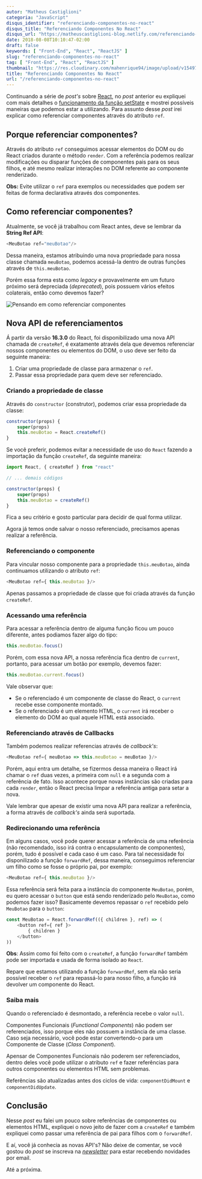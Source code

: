 ```yaml
---
autor: "Matheus Castiglioni"
categoria: "JavaScript"
disqus_identifier: "referenciando-componentes-no-react"
disqus_title: "Referenciando Componentes No React"
disqus_url: "https://matheuscastiglioni-blog.netlify.com/referenciando-componentes-no-react"
date: 2018-08-08T10:10:47-02:00
draft: false
keywords: [ "Front-End", "React", "ReactJS" ]
slug: "referenciando-componentes-no-react"
tag: [ "Front-End", "React", "ReactJS" ]
thumbnail: "https://res.cloudinary.com/mahenrique94/image/upload/v1549706656/referenciando-componentes-no-react_5b6a3230e39a8_bg_enwpkj.png"
title: "Referenciando Componentes No React"
url: "/referenciando-componentes-no-react"
---
```


Continuando a série de *post's* sobre [React](http://reactjs.org/), no *post* anterior eu expliquei com mais detalhes o [funcionamento da função setState](http://blog.matheuscastiglioni.com.br/atualizando-estado-dos-componentes-no-react) e mostrei possíveis maneiras que podemos estar a utilizando. Para assunto desse *post* irei explicar como referenciar componentes através do atributo `ref`.

## Porque referenciar componentes?

Através do atributo `ref` conseguimos acessar elementos do DOM ou do React criados durante o método `render`. Com a referência podemos realizar modificações ou disparar funções de componentes pais para os seus filhos, e até mesmo realizar interações no DOM referente ao componente renderizado.

**Obs:** Evite utilizar o `ref` para exemplos ou necessidades que podem ser feitas de forma declarativa através dos componentes.

## Como referenciar componentes?

Atualmente, se você já trabalhou com React antes, deve se lembrar da **String Ref API**:

```javascript
<MeuBotao ref="meuBotao"/>
```

Dessa maneira, estamos atribuindo uma nova propriedade para nossa classe chamada `meuBotao`, podemos acessá-la dentro de outras funções através de `this.meuBotao`.

Porém essa forma esta como *legacy* e provavelmente em um futuro próximo será depreciada (*deprecated*), pois possuem vários efeitos colaterais, então como devemos fazer?

![Pensando em como referenciar componentes](https://res.cloudinary.com/mahenrique94/image/upload/v1549706728/5b6a3e75c7d02_bg_xerv7m.gif)

## Nova API de referenciamentos

Á partir da versão **16.3.0** do React, foi disponibilizado uma nova API chamada de `createRef`, é exatamente através dela que devemos referenciar nossos componentes ou elementos do DOM, o uso deve ser feito da seguinte maneira:

1. Criar uma propriedade de classe para armazenar o `ref`.
2. Passar essa propriedade para quem deve ser referenciado.

### Criando a propriedade de classe

Através do `constructor` (construtor), podemos criar essa propriedade da classe:

```javascript
constructor(props) {
	super(props)
	this.meuBotao = React.createRef()
}
```

Se você preferir, podemos evitar a necessidade de uso do `React` fazendo a importação da função `createRef`, da seguinte maneira:

```javascript
import React, { createRef } from "react"

// ... demais códigos

constructor(props) {
	super(props)
	this.meuBotao = createRef()
}
```

Fica a seu critério e gosto particular para decidir de qual forma utilizar.

Agora já temos onde salvar o nosso referenciado, precisamos apenas realizar a referência.

### Referenciando o componente

Para vincular nosso componente para a propriedade `this.meuBotao`, ainda continuamos utilizando o atributo `ref`:

```javascript
<MeuBotao ref={ this.meuBotao }/>
```

Apenas passamos a propriedade de classe que foi criada através da função `createRef`.


### Acessando uma referência

Para acessar a referência dentro de alguma função ficou um pouco diferente, antes podiamos fazer algo do tipo:

```javascript
this.meuBotao.focus()
```

Porém, com essa nova API, a nossa referência fica dentro de `current`, portanto, para acessar um botão por exemplo, devemos fazer:

```javascript
this.meuBotao.current.focus()
```

Vale observar que:

- Se o referenciado é um componente de classe do React, o `current` recebe esse componente montado.
- Se o referenciado é um elemento HTML, o `current` irá receber o elemento do DOM ao qual aquele HTML está associado.

### Referenciando através de Callbacks

Também podemos realizar referencias através de *callback's*:

```javascript
<MeuBotao ref={ meuBotao => this.meuBotao = meuBotao }/>
```

Porém, aqui entra um detalhe, se fizermos dessa maneira o React irá chamar o `ref` duas vezes, a primeira com `null` e a segunda com a referência de fato. Isso acontece porque novas instâncias são criadas para cada `render`, então o React precisa limpar a referência antiga para setar a nova.

Vale lembrar que apesar de existir uma nova API para realizar a referência, a forma através de *callback's* ainda será suportada.

### Redirecionando uma referência

Em alguns casos, você pode querer acessar a referência de uma referência (não recomendado, isso irá contra o encapsulamento de componentes), porém, tudo é possível e cada caso é um caso. Para tal necessidade foi disponilizado a função `forwardRef`, dessa maneira, conseguimos referenciar um filho como se fosse o próprio pai, por exemplo:

```javascript
<MeuBotao ref={ this.meuBotao }/>
```

Essa referência será feita para a instância do componente `MeuBotao`, porém, eu quero acessar o `button` que está sendo renderizado pelo `MeuBotao`, como podemos fazer isso? Basicamente devemos repassar o `ref` recebido pelo `MeuBotao` para o `button`:

```javascript
const MeuBotao = React.forwardRef(({ children }, ref) => (
	<button ref={ ref }>
		{ children }
	</button>
))
```

**Obs**: Assim como foi feito com o `createRef`, a função `forwardRef` também pode ser importada e usada de forma isolado ao `React`.

Repare que estamos utilizando a função `forwardRef`, sem ela não seria possível receber o `ref` para repassá-lo para nosso filho, a função irá devolver um componente do React.

### Saiba mais

Quando o referenciado é desmontado, a referência recebe o valor `null`.

Componentes Funcionais (*Functional Components*) não podem ser referenciados, isso porque eles não possuem a instância de uma classe. Caso seja necessário, você pode estar convertendo-o para um Componente de Classe (*Class Component*).

Apensar de Componentes Funcionais não poderem ser referenciados, dentro deles você pode utilizar o atributo `ref` e fazer referências para outros componentes ou elementos HTML sem problemas.

Referências são atualizadas antes dos ciclos de vida: `componentDidMount` e `componentDidUpdate`.

## Conclusão

Nesse *post* eu falei um pouco sobre referências de componentes ou elementos HTML, expliquei o novo jeito de fazer com a `createRef` e também expliquei como passar uma referência de pai para filhos com o `forwardRef`.

E aí, você já conhecia as novas API's? Não deixe de comentar, se você gostou do *post* se inscreva na [*newsletter*](http://eepurl.com/ggP7Rv) para estar recebendo novidades por email.

Até a próxima.
